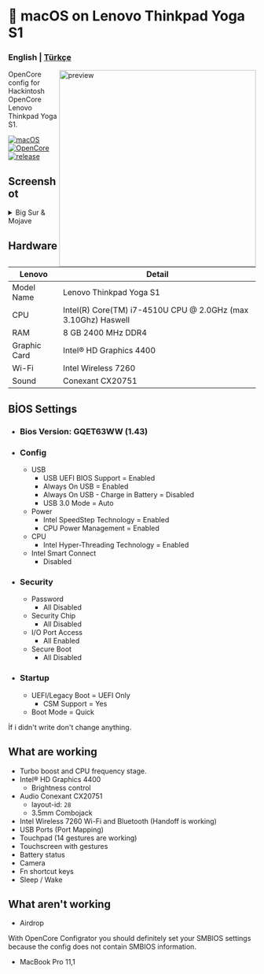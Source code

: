 <!-- omit in toc -->
#  macOS on Lenovo Thinkpad Yoga S1

<h3> 
    English |
    <a href="https://github.com/relaxewdy/Lenovo-Yoga-S1-Hackintosh/blob/main/README-tr.md">Türkçe</a>
</h3>

<img align="right" src="https://i.loli.net/2021/02/18/yip3eNsQWUZlFkd.png" width="400px" alt="preview">

OpenCore config for Hackintosh OpenCore Lenovo Thinkpad Yoga S1.

[![macOS](https://img.shields.io/badge/macOS-11.5.2-orange)](https://www.apple.com/tr/macos/big-sur/)
[![OpenCore](https://img.shields.io/badge/OpenCore-0.7.1-9cf)](https://github.com/acidanthera/OpenCorePkg)
[![release](https://img.shields.io/badge/download-lastest%20version-blue.svg)](https://github.com/relaxewdy/Lenovo-Yoga-S1-Hackintosh/releases)

## Screenshot
<details>
<summary>Big Sur & Mojave</summary>

![](https://github.com/relaxewdy/Lenovo-Thinkpad-Yoga-S1-Hackintosh/blob/main/BigSur.png)
![](https://github.com/relaxewdy/Lenovo-Thinkpad-Yoga-S1-Hackintosh/blob/main/Mojave.png)



</details>

<!-- omit in toc -->
## Hardware

| **Lenovo** | Detail                                                  |
| ------------------- | ------------------------------------------- |
| Model Name      | Lenovo Thinkpad Yoga S1      |
| CPU              | Intel(R) Core(TM) i7-4510U CPU @ 2.0GHz (max 3.10Ghz) Haswell             |
| RAM           | 8 GB 2400 MHz DDR4    |
| Graphic Card | Intel® HD Graphics 4400                     |
| Wi-Fi             | Intel Wireless 7260 |
| Sound       | Conexant CX20751                       |

## BİOS Settings

- ### Bios Version: GQET63WW (1.43)
- ### Config
  - USB
    - USB UEFI BIOS Support = Enabled
    - Always On USB = Enabled
    - Always On USB - Charge in Battery = Disabled
    - USB 3.0 Mode  = Auto
  - Power
    - Intel SpeedStep Technology = Enabled
    - CPU Power Management = Enabled
  - CPU
    - Intel Hyper-Threading Technology = Enabled
  - Intel Smart Connect 
    - Disabled
- ### Security
  - Password
    - All Disabled
  - Security Chip
    - All Disabled
  - I/O Port Access
    - All Enabled
  - Secure Boot 
    - All Disabled 
- ### Startup
  - UEFI/Legacy Boot = UEFI Only
    - CSM Support = Yes
  - Boot Mode = Quick

İf i didn't write don't change anything.

## What are working

- Turbo boost and CPU frequency stage.
- Intel® HD Graphics 4400
  - Brightness control
- Audio Conexant CX20751 
  - layout-id: `28`
  - 3.5mm Combojack
- Intel Wireless 7260 Wi-Fi and Bluetooth (Handoff is working)
- USB Ports (Port Mapping)
- Touchpad (14 gestures are working)
- Touchscreen with gestures
- Battery status
- Camera
- Fn shortcut keys
- Sleep / Wake

## What aren't working

- Airdrop 
 
With OpenCore Configrator you should definitely set your SMBIOS settings because the config does not contain SMBIOS information.
  - MacBook Pro 11,1
